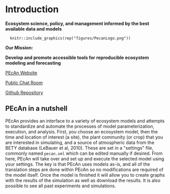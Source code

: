 # Introduction

**Ecosystem science, policy, and management informed by the best available data and models**

```{r, echo=FALSE,out.height= "90%", out.width="90%"}
  knitr::include_graphics(rep("figures/PecanLogo.png"))
```

**Our Mission:**


**Develop and promote accessible tools for reproducible ecosystem modeling and forecasting**


[PEcAn Website](http://pecanproject.github.io/)

[Public Chat Room](https://gitter.im/PecanProject/pecan)

[Github Repository](https://github.com/PecanProject/pecan)

## PEcAn in a nutshell

PEcAn provides an interface to a variety of ecosystem models and attempts to standardize and automate the processes of model parameterization, execution, and analysis. First, you choose an ecosystem model, then the time and location of interest (a site), the plant community (or crop) that you are interested in simulating, and a source of atmospheric data from the BETY database (LeBauer et al, 2010). These are set in a "settings" file, commonly named `pecan.xml` which can be edited manually if desired. From here, PEcAn will take over and set up and execute the selected model using your settings. The key is that PEcAn uses models as-is, and all of the translation steps are done within PEcAn so no modifications are required of the model itself. Once the model is finished it will allow you to create graphs with the results of the simulation as well as download the results. It is also possible to see all past experiments and simulations.
